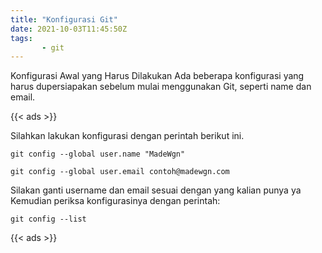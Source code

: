 ```yaml
---
title: "Konfigurasi Git"
date: 2021-10-03T11:45:50Z
tags:
       - git
---
```


Konfigurasi Awal yang Harus Dilakukan
Ada beberapa konfigurasi yang harus dupersiapakan sebelum mulai menggunakan Git, seperti name dan email.

{{< ads >}}

Silahkan lakukan konfigurasi dengan perintah berikut ini.

```shell
git config --global user.name "MadeWgn"
```

```shell
git config --global user.email contoh@madewgn.com
```

Silakan ganti username dan email sesuai dengan yang kalian punya ya
Kemudian periksa konfigurasinya dengan perintah:

```shell
git config --list
```

{{< ads >}}

